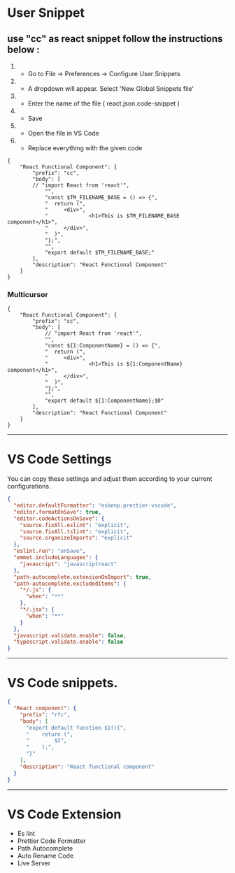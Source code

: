 # User Snippet

## use "cc" as react snippet follow the instructions below :

1.  - Go to File -> Preferences -> Configure User Snippets
2.  - A dropdown will appear. Select 'New Global Snippets file'
3.  - Enter the name of the file ( react.json.code-snippet )
4.  - Save
5.  - Open the file in VS Code
6.  - Replace everything with the given code

```
{
    "React Functional Component": {
        "prefix": "cc",
        "body": [
        // "import React from 'react'",
            "",
            "const $TM_FILENAME_BASE = () => {",
            "  return (",
            "     <div>",
            "             <h1>This is $TM_FILENAME_BASE component</h1>",
            "     </div>",
            "  )",
            "};",
            "",
            "export default $TM_FILENAME_BASE;"
        ],
        "description": "React Functional Component"
    }
}
```

### Multicursor

```
{
    "React Functional Component": {
        "prefix": "cc",
        "body": [
            // "import React from 'react'",
            "",
            "const ${1:ComponentName} = () => {",
            "  return (",
            "     <div>",
            "             <h1>This is ${1:ComponentName} component</h1>",
            "     </div>",
            "  )",
            "};",
            "",
            "export default ${1:ComponentName};$0"
        ],
        "description": "React Functional Component"
    }
}
```

---

# VS Code Settings

You can copy these settings and adjust them according to your current configurations.

```json
{
  "editor.defaultFormatter": "esbenp.prettier-vscode",
  "editor.formatOnSave": true,
  "editor.codeActionsOnSave": {
    "source.fixAll.eslint": "explicit",
    "source.fixAll.tslint": "explicit",
    "source.organizeImports": "explicit"
  },
  "eslint.run": "onSave",
  "emmet.includeLanguages": {
    "javascript": "javascriptreact"
  },
  "path-autocomplete.extensionOnImport": true,
  "path-autocomplete.excludedItems": {
    "*/.js": {
      "when": "**"
    },
    "*/.jsx": {
      "when": "**"
    }
  },
  "javascript.validate.enable": false,
  "typescript.validate.enable": false
}
```

---

# VS Code snippets.

```json
{
  "React component": {
    "prefix": "rfc",
    "body": [
      "export default function $1(){",
      "    return (",
      "        $2",
      "    );",
      "}"
    ],
    "description": "React functional component"
  }
}
```

---

# VS Code Extension

- Es lint
- Prettier Code Formatter
- Path Autocomplete
- Auto Rename Code
- Live Server
